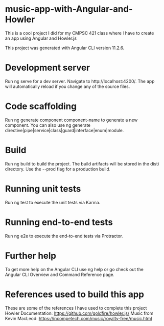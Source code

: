 # music-app-with-Angular-and-Howler
This is a cool project I did for my CMPSC 421 class where I have to create an app using Angular and Howler.js

This project was generated with Angular CLI version 11.2.6.

# Development server
Run ng serve for a dev server. Navigate to http://localhost:4200/. The app will automatically reload if you change any of the source files.

# Code scaffolding
Run ng generate component component-name to generate a new component. You can also use ng generate directive|pipe|service|class|guard|interface|enum|module.

# Build
Run ng build to build the project. The build artifacts will be stored in the dist/ directory. Use the --prod flag for a production build.

# Running unit tests
Run ng test to execute the unit tests via Karma.

# Running end-to-end tests
Run ng e2e to execute the end-to-end tests via Protractor.

# Further help
To get more help on the Angular CLI use ng help or go check out the Angular CLI Overview and Command Reference page.

# References used to build this app
These are some of the references I have used to complete this project
Howler Documentation: https://github.com/goldfire/howler.js/
Music from Kevin MacLeod: https://incompetech.com/music/royalty-free/music.html
